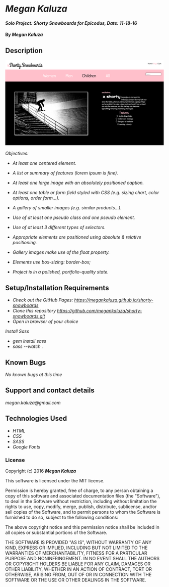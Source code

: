 # _Megan Kaluza_

#### _Solo Project: Shorty Snowboards for Epicodus, Date: 11-18-16_

#### By _**Megan Kaluza**_

## Description

![screenshot](img/screen_shot.png)

_Objectives:_

* _At least one centered element._

* _A list or summary of features (lorem ipsum is fine)._

* _At least one large image with an absolutely positioned caption._

* _At least one table or form field styled with CSS (e.g. sizing chart, color options, order form…)._

* _A gallery of smaller images (e.g. similar products...)._

* _Use of at least one pseudo class and one pseudo element._

* _Use of at least 3 different types of selectors._

* _Appropriate elements are positioned using absolute & relative positioning._

* _Gallery images make use of the float property._

* _Elements use box-sizing: border-box;_

* _Project is in a polished, portfolio-quality state._

## Setup/Installation Requirements

* _Check out the GitHub Pages: https://megankaluza.github.io/shorty-snowboards_
* _Clone this repository https://github.com/megankaluza/shorty-snowboards.git_
* _Open in browser of your choice_

_Install Sass_

* _gem install sass_
* _sass --watch ._

## Known Bugs

_No known bugs at this time_

## Support and contact details

_megan.kaluza@gmail.com_

## Technologies Used

* _HTML_
* _CSS_
* _SASS_
* _Google Fonts_

### License

Copyright (c) 2016 **_Megan Kaluza_**

This software is licensed under the MIT license.

Permission is hereby granted, free of charge, to any person obtaining a copy of this software and associated documentation files (the "Software"), to deal in the Software without restriction, including without limitation the rights to use, copy, modify, merge, publish, distribute, sublicense, and/or sell copies of the Software, and to permit persons to whom the Software is furnished to do so, subject to the following conditions:

The above copyright notice and this permission notice shall be included in all copies or substantial portions of the Software.

THE SOFTWARE IS PROVIDED "AS IS", WITHOUT WARRANTY OF ANY KIND, EXPRESS OR IMPLIED, INCLUDING BUT NOT LIMITED TO THE WARRANTIES OF MERCHANTABILITY, FITNESS FOR A PARTICULAR PURPOSE AND NONINFRINGEMENT. IN NO EVENT SHALL THE AUTHORS OR COPYRIGHT HOLDERS BE LIABLE FOR ANY CLAIM, DAMAGES OR OTHER LIABILITY, WHETHER IN AN ACTION OF CONTRACT, TORT OR OTHERWISE, ARISING FROM, OUT OF OR IN CONNECTION WITH THE SOFTWARE OR THE USE OR OTHER DEALINGS IN THE SOFTWARE.

